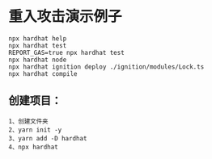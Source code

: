 # 重入攻击演示例子

```shell
npx hardhat help
npx hardhat test
REPORT_GAS=true npx hardhat test
npx hardhat node
npx hardhat ignition deploy ./ignition/modules/Lock.ts
npx hardhat compile
```


## 创建项目：
```shell
1、创建文件夹
2、yarn init -y
3、yarn add -D hardhat
4、npx hardhat
```
